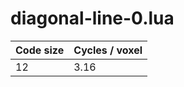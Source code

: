 # diagonal-line-0.lua

| Code size | Cycles / voxel |
| --------- | -------------- |
| 12        | 3.16           |
